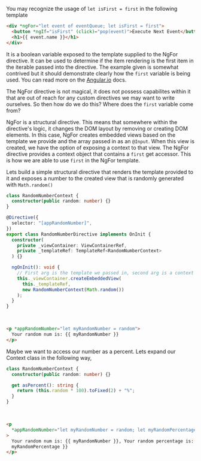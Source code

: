 You may recognize the usage of `let isFirst = first` in the following template

```html
<div *ngFor="let event of eventQueue; let isFirst = first">
  <button *ngIf="isFirst" (click)="pop(event)">Execute Next Event</button>
  <h1>{{ event.name }}</h1>
</div>
```

It is a boolean variable exposed to the template supplied to the NgFor directive. It can be used to determine if the item rendering is the first item in the iterable passed into the directive. The example given is somewhat contrived but it should demonstrate clearly how the `first` variable is being used. You can read more on the [Angular.io](https://angular.io/api/common/NgForOf#local-variables) docs.

The NgFor directive is not magical, it does not possess capabilites within it that are out of reach for any custom directives we may want to write ourselves. So then how do we do this? Where does the `first` variable come from?

NgFor is a structural directive. This means that somewhere within the directive's logic, it changes the DOM layout by removing or creating DOM elements. In this case, NgFor creates embedded views based on the template we provide and the array passed in as an `@Input`. When this view is created, we have the option of exposing a context to that view. The NgFor directive provides a context object that contains a `first` get accessor. This is how we are able to use `first` in the NgFor template.

Lets build a simple structural directive that renders the template provided to it and exposes a number to the created view that is randomly generated with `Math.random()`

```ts
class RandomNumberContext {
  constructor(public random: number) {}
}

@Directive({
  selector: "[appRandomNumber]",
})
export class RandomNumberDirective implements OnInit {
  constructor(
    private _viewContainer: ViewContainerRef,
    private _templateRef: TemplateRef<RandomNumberContext>
  ) {}

  ngOnInit(): void {
    // First arg is the template we passed in, second arg is a context that we can provide to the view
    this._viewContainer.createEmbeddedView(
      this._templateRef,
      new RandomNumberContext(Math.random())
    );
  }
}
```

<br>

```html
<p *appRandomNumber="let myRandomNumber = random">
  Your random num is: {{ myRandomNumber }}
</p>
```

<directive-context-demo></directive-context-demo>

Maybe we want to access our number as a percent. Lets expand our Context class in the following way,

```ts
class RandomNumberContext {
  constructor(public random: number) {}

  get asPercent(): string {
    return (this.random * 100).toFixed(2) + "%";
  }
}
```

<br>

```html
<p
  *appRandomNumber="let myRandomNumber = random; let myRandomPercentage = asPercent"
>
  Your random num is: {{ myRandomNumber }}, Your random percentage is: {{
  myRandomPercentage }}
</p>
```

<directive-context-demo withGetter="true"></directive-context-demo>
